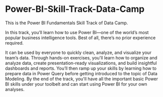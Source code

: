 # Power-BI-Skill-Track-Data-Camp
This is the Power BI Fundamentals Skill Track of Data Camp.

In this track, you’ll learn how to use Power BI—one of the world’s most popular business intelligence tools. Best of all, there’s no prior experience required.

It can be used by everyone to quickly clean, analyze, and visualize your team’s data. Through hands-on exercises, you'll learn how to organize and analyze data, create presentation-ready visualizations, and build insightful dashboards and reports. You’ll then ramp up your skills by learning how to prepare data in Power Query before getting introduced to the topic of Data Modeling. 
By the end of the track, you'll have all the important basic Power BI skills under your toolbelt and can start using Power BI for your own analyses.
